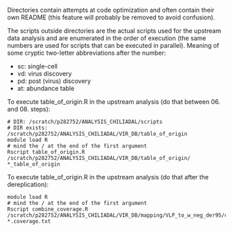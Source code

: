 Directories contain attempts at code optimization and often contain their own README (this feature will probably be removed to avoid confusion).

The scripts outside directories are the actual scripts used for the upstream data analysis and are enumerated in the order of execution (the same numbers are used for scripts that can be executed in parallel). Meaning of some cryptic two-letter abbreviations after the number: 

- sc: single-cell
- vd: virus discovery
- pd: post (virus) discovery
- at: abundance table

To execute table_of_origin.R in the upstream analysis (do that between 06. and 08. steps):

```
# DIR: /scratch/p282752/ANALYSIS_CHILIADAL/scripts
# DIR exists: /scratch/p282752/ANALYSIS_CHILIADAL/VIR_DB/table_of_origin
module load R
# mind the / at the end of the first argument
Rscript table_of_origin.R /scratch/p282752/ANALYSIS_CHILIADAL/VIR_DB/table_of_origin/ *_table_of_origin
```

To execute table_of_origin.R in the upstream analysis (do that after the dereplication):

```
module load R
# mind the / at the end of the first argument
Rscript combine_coverage.R /scratch/p282752/ANALYSIS_CHILIADAL/VIR_DB/mapping/VLP_to_w_neg_der95/coverage/ *.coverage.txt
```
